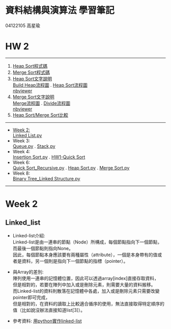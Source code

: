 # 資料結構與演算法 學習筆記
04122105 高星瑜

# HW 2
----
1. [Heap Sort程式碼](https://github.com/starfish8681/starfish8681/blob/master/HW2/heap_sort_04122105.py)  
2. [Merge Sort程式碼](https://github.com/starfish8681/starfish8681/blob/master/HW2/merge_sort_04122105.py)    
3. [Heap Sort文字說明](https://github.com/starfish8681/starfish8681/blob/master/HW2/Heapsort%E6%8F%8F%E8%BF%B0.ipynb)  
[Build Heap流程圖](https://github.com/starfish8681/starfish8681/blob/master/Week%208/BuildHeap.jpg)
. [Heap Sort流程圖](https://github.com/starfish8681/starfish8681/blob/master/Week%208/Heapsort.jpg)  
[nbviewer](https://nbviewer.jupyter.org/github/starfish8681/starfish8681/blob/master/HW2/Heapsort%E6%8F%8F%E8%BF%B0.ipynb)
4. [Merge Sort文字說明](https://github.com/starfish8681/starfish8681/blob/master/HW2/mergesort%E6%8F%8F%E8%BF%B0.ipynb)  
[Merge流程圖](https://github.com/starfish8681/starfish8681/blob/master/Week%208/Merge.jpg)
. [Divide流程圖](https://github.com/starfish8681/starfish8681/blob/master/Week%208/Divide.jpg)  
[nbviewer](https://nbviewer.jupyter.org/github/starfish8681/starfish8681/blob/master/HW2/mergesort%E6%8F%8F%E8%BF%B0.ipynb)
5. [Heap Sort/Merge Sort比較](https://github.com/starfish8681/starfish8681/blob/master/HW2/Heap%20sort,%20Merge%20sort%E6%AF%94%E8%BC%83.md)

---
- [Week 2:](#week-2)  
[Linked List.py](https://github.com/starfish8681/starfish8681/blob/master/Week%202/Linked_list.py)  
- Week 3:  
[Queue.py](https://github.com/starfish8681/starfish8681/blob/master/Week%203/implement-queue-using-stacks.py)
. [Stack,py](https://github.com/starfish8681/starfish8681/blob/master/Week%203/mini%20stack.py)
- Week 4:  
[Insertion Sort.py](https://github.com/starfish8681/starfish8681/blob/master/Week%204/Insertion%20Sort.py)
. [HW1-Quick Sort](https://github.com/starfish8681/starfish8681/blob/master/%E4%BD%9C%E6%A5%AD/Quicksort_04122105.ipynb)
- Week 6:  
[Quick Sort_Recursive.py](https://github.com/starfish8681/starfish8681/blob/master/Week%206/Quick%20Sort_Recursive.py)
. [Heap Sort.py](https://github.com/starfish8681/starfish8681/blob/master/Week%206/Heap%20Sort.py)
. [Merge Sort.py](https://github.com/starfish8681/starfish8681/blob/master/Week%206/Merge%20Sort.py)
- Week 8:  
[Binary Tree_Linked Structure.py](https://github.com/starfish8681/starfish8681/blob/master/Week%208/Binary%20Tree_Linked%20Structure.py)

---
# Week 2  
Linked_list
----
- Linked-list介紹:  
Linked-list是由一連串的節點（Node）所構成，每個節點指向下一個節點，而最後一個節點則指向None。  
因此，每個節點本身應該要有兩種屬性（attribute），一個是本身帶有的值或者是資料，另一個則是指向下一個節點的指標（pointer）。  
- 與Array的差別:  
陣列使用一連串的記憶體位置，因此可以透過array[index]直接存取資料，  
但是相對的，若要在陣列中加入或是刪除元素，則需要大量的資料搬移。  
而Linked-list的資料則散落在記憶體中各處，加入或是刪除元素只需要改變pointer即可完成，  
但是相對的，在資料的讀取上比較適合循序的使用，無法直接取得特定順序的值（比如說沒辦法直接知道list[3]）。  
  
- 參考資料: [用python實作linked-list](https://medium.com/@tobby168/%E7%94%A8python%E5%AF%A6%E4%BD%9Clinked-list-524441133d4d)
